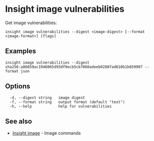 # Insight image vulnerabilities

Get image vulnerabilities:

```
insight image vulnerabilities --digest <image-digest> [--format <image-format>] [flags]
```

## <a id='examples'></a>Examples

```
insight image vulnerabilities --digest sha256:a86859ac1946065d93df9ecb5cb7060adeeb0288fad610b1b659907 --format json
```

## <a id='options'></a>Options

```
  -d, --digest string   image digest
  -f, --format string   output format (default "text")
  -h, --help            help for vulnerabilities
```

## <a id='see-also'></a>See also

* [Insight image](insight-image.md)	 - Image commands
